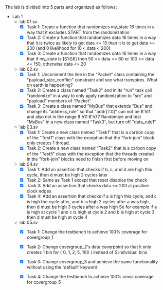The lab is divided into 5 parts and organized as follows: 
 - Lab 1 
     - lab 01.sv 
        - [x] Task 1: Create a function that randomizes my_state 16 times in a way that it excludes START from the randomization 
        - [x] Task 2: Create a function that randomizes data 16 times in a way that it is twice as likely to get data <= 10 than it is to get data >= 200 (and 0 likelihood for 10 < data < 200)
        - [x] Task 3: Create a function that randomizes data 16 times in a way that if my_state is [S1:S6] then 50 <= data <= 60 or 100 <= data <= 150, otherwise data <= 20
     - lab 02.sv 
        - [x] Task 1: Uncomment the line in the "Packet" class containing the "payload_size_conflict" constraint and see what transpires. What on earth is happening?
        - [x] Task 2: Create a class named "Task2" and in its "run" task call "randomize" in a way to only apply randomization to "src" and "payload" members of "Packet"
        - [x] Task 3: Create a class named "MyBus" that extends "Bus" and change its "address_rule" so that "addr[7:0]" can not be 8'hff and also not in the range 8'h11:8'h77 Randomize and test "MyBus" in a new class named "Task3", but turn off "data_rule1"
     - lab 03.sv 
        - [x] Task 1: Create a new class named "Task1" that is a carbon copy of the "Test1" class with the exception that the "fork-join" block only creates 1 thread.
        - [x] Task 2: Create a new class named "Task2" that is a carbon copy of the "Test5" class with the exception that the threads created in the "fork-join" blocks need to finish first before moving on      
     - lab 04.sv 
        - [x] Task 1: Add an assertion that checks if b, c, and d are high this cycle, then d must be high 2 cycles later
        - [x] Task 2: Same as Task 1 except that reset disables the check
        - [x] Task 3: Add an assertion that checks data <= 200 at positive clock edges
        - [x] Task 4: Add an assertion that checks if a is high this cycle, and c is high the cycle after, and b is high 2 cycles after a was high, then d must be high 3 cycles after a was high So for example if a is high at cycle 1 and c is high at cycle 2 and b is high at cycle 3 then d must be high at cycle 4
     - lab 05.sv
        - [x] Task 1: Change the testbench to achieve 100% coverage for covergroup_1
        - [x] Task 2: Change covergroup_2's data coverpoint so that it only creates 1 bin for { 0, 1, 2, 5, 100 } instead of 5 individual bins
        - [x] Task 3: Change covergroup_3 and achieve the same functionality without using the 'default' keyword        
        - [x] Task 4: Change the testbench to achieve 100% cross coverage for covergroup_5 

